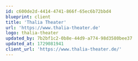 ```yaml
---
id: c600de2d-4414-4741-866f-65ec6b72bbd4
blueprint: client
title: 'Thalia Theater'
url: 'https://www.thalia-theater.de'
logo: thalia-theater
updated_by: 7b2bf1c2-0b8e-44d9-a774-98d3580bee37
updated_at: 1729081941
client_url: 'https://www.thalia-theater.de/'
---
```

